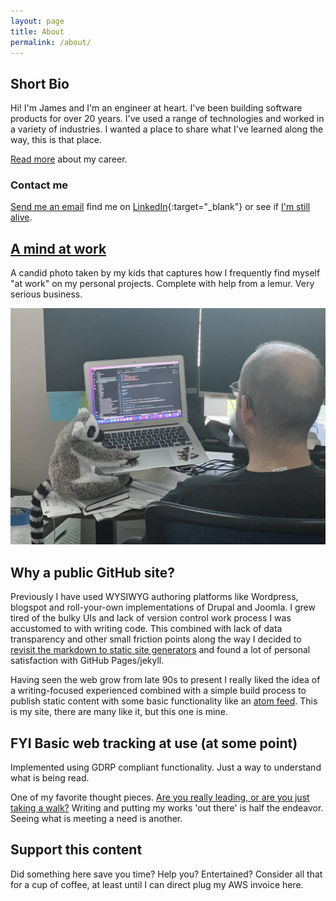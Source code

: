 ```yaml
---
layout: page
title: About
permalink: /about/
---
```


## Short Bio

Hi! I'm James and I'm an engineer at heart. I've been building software products for over 20 years. I've used a range of technologies and worked in a variety of industries. I wanted a place to share what I've learned along the way, this is that place.

[Read more](/portfolio) about my career.

### Contact me

[Send me an email](mailto:jrowe6720@gmail.com) find me on [LinkedIn](https://linkedin.com/in/jsr6720){:target="_blank"} or see if [I'm still alive](https://status.jsrowe.com).

## [A mind at work](https://en.wikipedia.org/wiki/The_Schuyler_Sisters)

A candid photo taken by my kids that captures how I frequently find myself "at work" on my personal projects. Complete with help from a lemur. Very serious business.

<img src="/assets/site-photos/james-at-work.jpg" alt="james at work" class="about bio img james-at-work center-img img-stylish"/>

## Why a public GitHub site?

Previously I have used WYSIWYG authoring platforms like Wordpress, blogspot and roll-your-own implementations of Drupal and Joomla. I grew tired of the bulky UIs and lack of version control work process I was accustomed to with writing code. This combined with lack of data transparency and other small friction points along the way I decided to [revisit the markdown to static site generators](/hello-world-jekyll/) and found a lot of personal satisfaction with GitHub Pages/jekyll.

Having seen the web grow from late 90s to present I really liked the idea of a writing-focused experienced combined with a simple build process to publish static content with some basic functionality like an [atom feed](/feed.xml). This is my site, there are many like it, but this one is mine.

## FYI Basic web tracking at use (at some point)

Implemented using GDRP compliant functionality. Just a way to understand what is being read.

One of my favorite thought pieces. [Are you really leading, or are you just taking a walk?](https://www.johnmaxwell.com/blog/are-you-really-leading-or-are-you-just-taking-a-walk/) Writing and putting my works 'out there' is half the endeavor. Seeing what is meeting a need is another.

## Support this content

Did something here save you time? Help you? Entertained? Consider all that for a cup of coffee, at least until I can direct plug my AWS invoice here.

<script type="text/javascript" src="https://cdnjs.buymeacoffee.com/1.0.0/button.prod.min.js" data-name="bmc-button" data-slug="jrowe" data-color="#FFDD00" data-emoji=""  data-font="Cookie" data-text="Buy me a coffee" data-outline-color="#000000" data-font-color="#000000" data-coffee-color="#ffffff" ></script>
